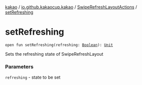 [kakao](../../index.md) / [io.github.kakaocup.kakao](../index.md) / [SwipeRefreshLayoutActions](index.md) / [setRefreshing](./set-refreshing.md)

# setRefreshing

`open fun setRefreshing(refreshing: `[`Boolean`](https://kotlinlang.org/api/latest/jvm/stdlib/kotlin/-boolean/index.html)`): `[`Unit`](https://kotlinlang.org/api/latest/jvm/stdlib/kotlin/-unit/index.html)

Sets the refreshing state of SwipeRefreshLayout

### Parameters

`refreshing` - state to be set